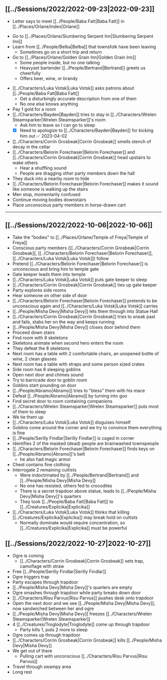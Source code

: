 ## [[../Sessions/2022/2022-09-23|2022-09-23]]
- Letter says to meet [[../People/Baba Fatt|Baba Fatt]] in [[../Places/Orlane/index|Orlane]]
* Go to [[../Places/Orlane/Slumbering Serpent Inn|Slumbering Serpent Inn]]
* Learn from [[../People/Belba|Belba]] that townsfolk have been leaving
	* Sometimes go on a short trip and return
* Go to [[../Places/Orlane/Golden Grain Inn|Golden Grain Inn]]
	- Some people inside, but no one talking
	- Heavyset bartender [[../People/Bertrand|Bertrand]] greets us cheerfully
	- Offers beer, wine, or brandy
- [[../Characters/Luka Votsk|Luka Votsk]] asks patrons about [[../People/Baba Fatt|Baba Fatt]]
	- Get a disturbingly accurate description from one of them
	- No one else knows anything
- Pay 1 gold for a room
- [[../Characters/Bayden|Bayden]] tries to stay in [[../Characters/Wrelen Steamsparker|Wrelen Steamsparker]]'s room
	- Ask him to leave so I can go to sleep
	- [x] Need to apologize to [[../Characters/Bayden|Bayden]] for kicking him out ✅ 2023-04-02
- [[../Characters/Corrin Grosbeak|Corrin Grosbeak]] smells stench of decay in the cellar
- [[../Characters/Belorin Forechaser|Belorin Forechaser]] and [[../Characters/Corrin Grosbeak|Corrin Grosbeak]] head upstairs to wake others
	- Hear a shuffling sound
	- People are dragging other party members down the hall
- They duck into a nearby room to hide
- [[../Characters/Belorin Forechaser|Belorin Forechaser]] makes it sound like someone is walking up the stairs
- Men stop, momentarily confused
- Continue moving bodies downstairs
- Place unconscious party members in horse-drawn cart

---

## [[../Sessions/2022/2022-10-06|2022-10-06]]
- Take the "bodies" to [[../Places/Orlane/Temple of Freya|Temple of Freya]]
- Conscious party members ([[../Characters/Corrin Grosbeak|Corrin Grosbeak]], [[../Characters/Belorin Forechaser|Belorin Forechaser]], [[../Characters/Luka Votsk|Luka Votsk]]) follow
- Pretend [[../Characters/Belorin Forechaser|Belorin Forechaser]] is unconscious and bring him to temple gate
- Gate keeper leads them into temple
- [[../Characters/Luka Votsk|Luka Votsk]] puts gate keeper to sleep
- [[../Characters/Corrin Grosbeak|Corrin Grosbeak]] ties up gate keeper
- Party explores side rooms
- Hear someone on other side of door
- [[../Characters/Belorin Forechaser|Belorin Forechaser]] pretends to be unconscious again and [[../Characters/Luka Votsk|Luka Votsk]] carries
- [[../People/Misha Devy|Misha Devy]] lets them through into Statue Hall
- [[../Characters/Corrin Grosbeak|Corrin Grosbeak]] tries to sneak past and fails, stabs her on the way and keeps running
- [[../People/Misha Devy|Misha Devy]] closes door behind them
- Proceed down stairs
- Find room with 8 skeletons
- Skeletons animate when second hero enters the room
- They defeat the 8 skeletons
- Next room has a table with 2 comfortable chairs, an unopened bottle of wine, 2 clean glasses
- Next room has a table with straps and some person sized crates
- Side room has 8 sleeping goblins
- Open next door and chimes sound
- Try to barricade door to goblin room
- Goblins start pounding on door
- [[../People/Abramo|Abramo]] tries to "bless" them with his mace
- Defeat [[../People/Abramo|Abramo]] by turning into goo
- Find secret door to room containing companions
- [[../Characters/Wrelen Steamsparker|Wrelen Steamsparker]] puts most of them to sleep
- We tie them up
- [[../Characters/Luka Votsk|Luka Votsk]] disguises himself
- Goblins come around the corner and we try to convince them everything is fine
- [[../People/Serilly Findlar|Serilly Findlar]] is caged in corner
- Identifies 2 of the masked (dead) people are brainwashed townspeople
- [[../Characters/Belorin Forechaser|Belorin Forechaser]] finds keys on [[../People/Abramo|Abramo]]'s belt
	- he also had magic armor
- Chest contains fine clothing
- Interrogate 2 remaining cultists
	- Were indoctrinated by [[../People/Bertrand|Bertrand]] and [[../People/Misha Devy|Misha Devy]]
	- No one has resisted, others fed to crocodiles
	- There is a secret trapdoor above statue, leads to [[../People/Misha Devy|Misha Devy]]'s quarters
	- They took [[../People/Baba Fatt|Baba Fatt]] to [[../Creatures/Explicika|Explicika]]
- [[../Characters/Luka Votsk|Luka Votsk]] thinks that killing [[../Creatures/Explicika|Explicika]] may break hold on cultists
	- Normally dominate would require concentration, so [[../Creatures/Explicika|Explicika]] must be powerful

## [[../Sessions/2022/2022-10-27|2022-10-27]]
- Ogre is coming
	- [[../Characters/Corrin Grosbeak|Corrin Grosbeak]] sets trap, camoflage with straw
- Free [[../People/Serilly Findlar|Serilly Findlar]]
- Ogre triggers trap
- Party escapes through trapdoor
- [[../People/Misha Devy|Misha Devy]]'s quarters are empty
- Ogre smashes through trapdoor while party breaks down door
- [[../Characters/Risu Parvus|Risu Parvus]] pushes desk onto trapdoor
- Open the next door and we see [[../People/Misha Devy|Misha Devy]], now sandwiched between her and ogre
- [[../People/Misha Devy|Misha Devy]] freezes [[../Characters/Wrelen Steamsparker|Wrelen Steamsparker]]
- 4 [[../Creatures/Troglodyte|Troglodyte]] come up through trapdoor
	- Party kills 1, puts 2 more to sleep
- Ogre comes up through trapdoor
- [[../Characters/Corrin Grosbeak|Corrin Grosbeak]] kills [[../People/Misha Devy|Misha Devy]]
- We get out of there
	- Pulling cart with unconscious [[../Characters/Risu Parvus|Risu Parvus]]
- Travel through swampy area
- Long rest
